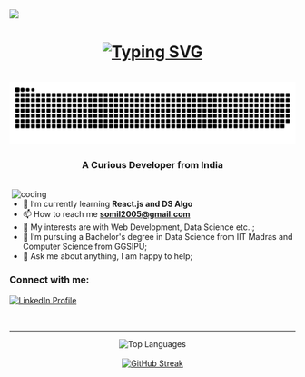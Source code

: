 <img src="https://user-images.githubusercontent.com/74038190/240304586-d48893bd-0757-481c-8d7e-ba3e163feae7.png" />
<h1 align='center'>
<a href="https://git.io/typing-svg"><img src="https://readme-typing-svg.herokuapp.com?font=Righteous&size=35&duration=4000&pause=1000&center=true&vCenter=true&random=false&width=500&height=70&lines=Hi+There!+%F0%9F%91%8B;I'm+Somil+Choudhary!" alt="Typing SVG" /></a>
    </h1>
<div align="center">
  <br>
  <img alt="snake eating my contributions" src="https://raw.githubusercontent.com/salesp07/salesp07/output/github-contribution-grid-snake.svg" />
  <br/>
</div>
<h3 align="center">A Curious Developer from India </h3>

<br>
 <img align="right" alt="coding" width="500" src="https://user-images.githubusercontent.com/74038190/225813708-98b745f2-7d22-48cf-9150-083f1b00d6c9.gif">





- 🌱 I’m currently learning **React.js and DS Algo**
- 📫 How to reach me **somil2005@gmail.com**
- 🤔 My interests are with Web Development, Data Science etc..;
- 💼 I’m pursuing a Bachelor's degree in Data Science from IIT Madras and Computer Science from GGSIPU;
- 💬 Ask me about anything, I am happy to help;

<h3 align="left">Connect with me:</h3>
<p align="left">
  <a href="https://www.linkedin.com/in/somil-choudhary" target="_blank">
    <img align="center" src="https://user-images.githubusercontent.com/74038190/235294012-0a55e343-37ad-4b0f-924f-c8431d9d2483.gif" width="100" alt="LinkedIn Profile" />
  </a>
</p>




<div align="center">

</div>
<br>
<hr>
<div align="center">
 <img src="https://github-readme-stats.vercel.app/api/top-langs/?username=somil0701&theme=tokyonight&show_icons=true&hide_border=true&layout=compact" alt="Top Languages" />

</div>
</br>

<div align='center'>
<a href="https://git.io/streak-stats"><img src="https://streak-stats.demolab.com?user=somil0701&theme=tokyonight&border_radius=5&card_height=150" alt="GitHub Streak" /></a>
</div>
